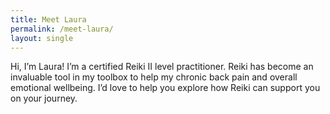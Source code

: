 ```yaml
---
title: Meet Laura
permalink: /meet-laura/
layout: single
---
```

Hi, I’m Laura! I’m a certified Reiki II level practitioner. Reiki has become an invaluable tool in my toolbox to help my chronic back pain and overall emotional wellbeing. I’d love to help you explore how Reiki can support you on your journey.
